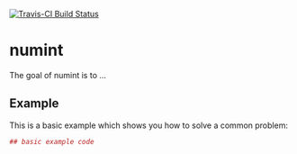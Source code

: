 [![Travis-CI Build Status](https://travis-ci.org/gvegayon/numint.svg?branch=master)](https://travis-ci.org/gvegayon/numint)

<!-- README.md is generated from README.Rmd. Please edit that file -->
numint
======

The goal of numint is to ...

Example
-------

This is a basic example which shows you how to solve a common problem:

``` r
## basic example code
```
